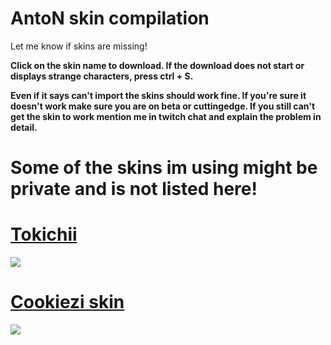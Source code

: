 # AntoN skin compilation
Let me know if skins are missing!

**Click on the skin name to download. If the download does not start or displays strange characters, press ctrl + S.**

**Even if it says can't import the skins should work fine. If you're sure it doesn't work make sure you are on beta or cuttingedge. If you still can't get the skin to work mention me in twitch chat and explain the problem in detail.**

# Some of the skins im using might be private and is not listed here!

# [Tokichii](http://puu.sh/n7M3Q/6249fe3d80.osk)
![](https://osu.ppy.sh/ss/4533649)

# [Cookiezi skin](http://puu.sh/n7MnA/a29cd086f7.osk)
![](https://osu.ppy.sh/ss/4533680)




